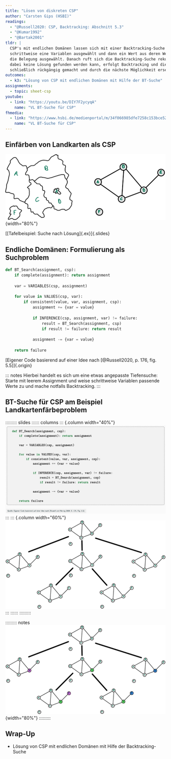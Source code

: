```yaml
---
title: "Lösen von diskreten CSP"
author: "Carsten Gips (HSBI)"
readings:
  - "@Russell2020: CSP, Backtracking: Abschnitt 5.3"
  - "@Kumar1992"
  - "@Bartak2001"
tldr: |
  CSP's mit endlichen Domänen lassen sich mit einer Backtracking-Suche lösen. Dabei wird
  schrittweise eine Variablen ausgewählt und dann ein Wert aus deren Wertebereich für
  die Belegung ausgewählt. Danach ruft sich die Backtracking-Suche rekursiv auf. Falls
  dabei keine Lösung gefunden werden kann, erfolgt Backtracking und die Belegung wird
  schließlich rückgängig gemacht und durch die nächste Möglichkeit ersetzt.
outcomes:
  - k3: "Lösung von CSP mit endlichen Domänen mit Hilfe der BT-Suche"
assignments:
  - topic: sheet-csp
youtube:
  - link: "https://youtu.be/DIY7F2ycyqA"
    name: "VL BT-Suche für CSP"
fhmedia:
  - link: "https://www.hsbi.de/medienportal/m/34f066985dfe7258c153bce523c3f876b94959c8a31bbf316d7c57d4253d45f9fbde7045b99b1ec25d9e459eae84124405d76cc5cd3a32bd6f7c14206651816e"
    name: "VL BT-Suche für CSP"
---
```



## Einfärben von Landkarten als CSP

![](images/map_graph.png){width="80%"}

[[Tafelbeispiel: Suche nach Lösung]{.ex}]{.slides}


## Endliche Domänen: Formulierung als Suchproblem

``` python
def BT_Search(assignment, csp):
    if complete(assignment): return assignment

    var = VARIABLES(csp, assignment)

    for value in VALUES(csp, var):
        if consistent(value, var, assignment, csp):
            assignment += {var = value}

            if INFERENCE(csp, assignment, var) != failure:
                result = BT_Search(assignment, csp)
                if result != failure: return result

            assignment -= {var = value}

    return failure
```

[Eigener Code basierend auf einer Idee nach [@Russell2020, p. 176, fig. 5.5]]{.origin}

::: notes
Hierbei handelt es sich um eine etwas angepasste Tiefensuche: Starte mit leerem
Assignment und weise schrittweise Variablen passende Werte zu und mache notfalls
Backtracking.
:::


## BT-Suche für CSP am Beispiel Landkartenfärbeproblem

::::::::: slides
:::::: columns
::: {.column width="40%"}
![](images/bt_search.png)
:::
::: {.column width="60%"}
![](images/map_progress_empty.png)
:::
::::::
:::::::::

::::::::: notes
![](images/map_progress.png){width="80%"}
:::::::::


## Wrap-Up

*   Lösung von CSP mit endlichen Domänen mit Hilfe der Backtracking-Suche
